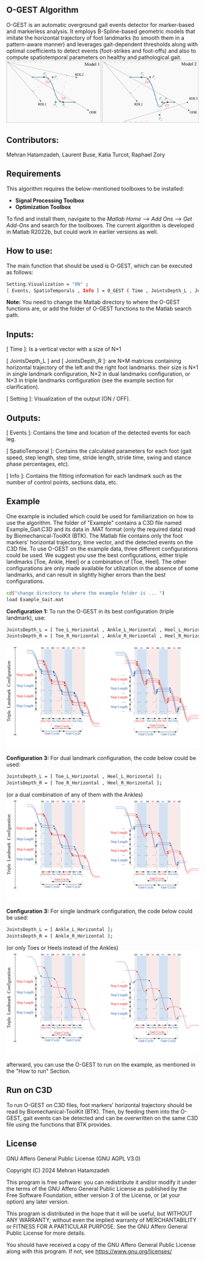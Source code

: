 ## O-GEST Algorithm
O-GEST is an automatic overground gait events detector for marker-based and markerless analysis. It employs B-Spline-based geometric models that imitate the horizontal trajectory of foot landmarks (to smooth them in a pattern-aware manner) and leverages gait-dependent thresholds along with optimal coefficients to detect events (foot-strikes and foot-offs) and also to compute spatiotemporal parameters on healthy and pathological gait.
![tot](https://github.com/Mehran-Hatamzadeh/O-GEST/blob/main/Images/All.jpg)
## Contributors: 
Mehran Hatamzadeh, Laurent Buse, Katia Turcot, Raphael Zory 

## Requirements
This algorithm requires the below-mentioned toolboxes to be installed:
* **Signal Processing Toolbox**
* **Optimization Toolbox**

To find and install them, navigate to the *Matlab Home* --> *Add Ons* --> *Get Add-Ons* and search for the toolboxes. The current algorithm is developed in Matlab R2022b, but could work in earlier versions as well.

## How to use:  
The main function that should be used is O-GEST, which can be executed as follows:
```sh
Setting.Visualization = "ON" ;  
[ Events, SpatioTemporals , Info ] = O_GEST ( Time , JointsDepth_L , JointsDepth_R , Setting );
```
**Note:** You need to change the Matlab directory to where the O-GEST functions are, or add the folder of O-GEST functions to the Matlab search path. 

## Inputs:
[ Time ]: Is a vertical vector with a size of N×1 

[ JointsDepth_L ] and [ JointsDepth_R ]: are N×M matrices containing horizontal trajectory of the left and the right foot landmarks. their size is N×1 in single landmark configuration, N×2 in dual landmarks configuration, or N×3 in triple landmarks configuration (see the example section for clarification).  

[ Setting ]: Visualization of the output (ON / OFF).     
              
## Outputs:
[ Events ]: Contains the time and location of the detected events for each leg.

[ SpatioTemporal ]: Contains the calculated parameters for each foot (gait speed, step length, step time, stride length, stride time, swing and stance phase percentages, etc).

[ Info ]: Contains the fitting information for each landmark such as the number of control points, sections data, etc.

## Example
One example is included which could be used for familiarization on how to use the algorithm. The folder of "Example" contains a C3D file named Example_Gait.C3D and its data in .MAT format (only the required data) read by Biomechanical-ToolKit (BTK). The Matlab file contains only the foot markers' horizontal trajectory, time vector, and the detected events on the C3D file. To use O-GEST on the example data, three different configurations could be used. We suggest you use the best configurations, either triple landmarks [Toe, Ankle, Heel] or a combination of [Toe, Heel]. The other configurations are only made available for utilization in the absence of some landmarks, and can result in slightly higher errors than the best configurations.
```sh
cd("change directory to where the example folder is ... ") 
load Example_Gait.mat
``` 
**Configuration 1:** To run the O-GEST in its best configuration (triple landmark), use:
```sh
JointsDepth_L = [ Toe_L_Horizontal , Ankle_L_Horizontal , Heel_L_Horizontal ];
JointsDepth_R = [ Toe_R_Horizontal , Ankle_R_Horizontal , Heel_R_Horizontal ];
```
![tot](https://github.com/Mehran-Hatamzadeh/O-GEST/blob/main/Images/TripleLandmarks.jpg)

**Configuration 3:** For dual landmark configuration, the code below could be used:
```sh
JointsDepth_L = [ Toe_L_Horizontal , Heel_L_Horizontal ];
JointsDepth_R = [ Toe_R_Horizontal , Heel_R_Horizontal ];
```
(or a dual combination of any of them with the Ankles)
![tot](https://github.com/Mehran-Hatamzadeh/O-GEST/blob/main/Images/DualLandmarks.jpg)


**Configuration 3:** For single landmark configuration, the code below could be used: 
```sh
JointsDepth_L = [ Ankle_L_Horizontal ];
JointsDepth_R = [ Ankle_R_Horizontal ];
```
(or only Toes or Heels instead of the Ankles)
![tot](https://github.com/Mehran-Hatamzadeh/O-GEST/blob/main/Images/SingleLandmarks.jpg)

afterward, you can use the O-GEST to run on the example, as mentioned in the "How to run" Section.

## Run on C3D
To run O-GEST on C3D files, foot markers' horizontal trajectory should be read by Biomechanical-ToolKit (BTK). Then, by feeding them into the O-GEST, gait events can be detected and can be overwritten on the same C3D file using the functions that BTK provides.
 
## License

GNU Affero General Public License (GNU AGPL V3.0)

Copyright (C) 2024 Mehran Hatamzadeh

This program is free software: you can redistribute it and/or modify it under the terms of the GNU Affero General Public License as published by the Free Software Foundation, either version 3 of the License, or (at your option) any later version.

This program is distributed in the hope that it will be useful, but WITHOUT ANY WARRANTY; without even the implied warranty of MERCHANTABILITY or FITNESS FOR A PARTICULAR PURPOSE.  See the GNU Affero General Public License for more details.

You should have received a copy of the GNU Affero General Public License along with this program.  If not, see <https://www.gnu.org/licenses/>
